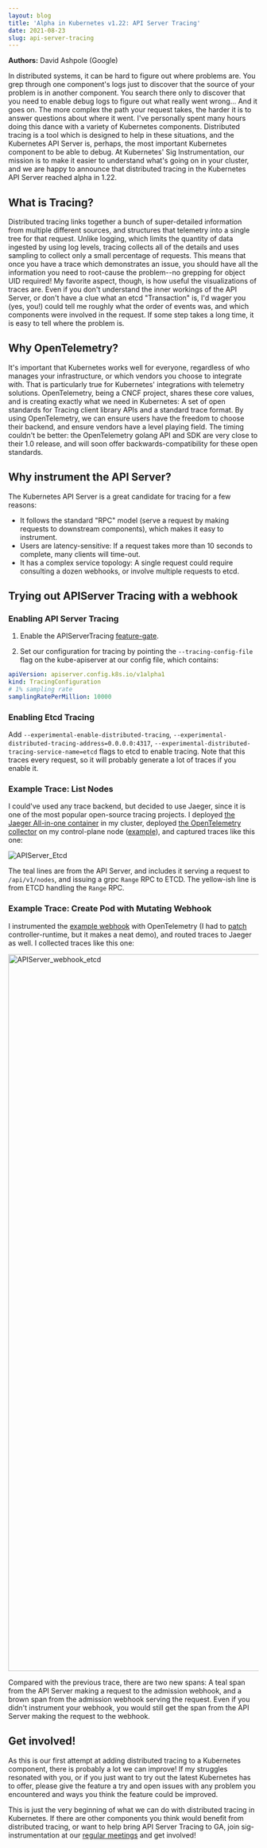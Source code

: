 ```yaml
---
layout: blog
title: 'Alpha in Kubernetes v1.22: API Server Tracing'
date: 2021-08-23
slug: api-server-tracing
---
```


**Authors:** David Ashpole (Google)

In distributed systems, it can be hard to figure out where problems are. You grep through one component's logs just to discover that the source of your problem is in another component.  You search there only to discover that you need to enable debug logs to figure out what really went wrong... And it goes on. The more complex the path your request takes, the harder it is to answer questions about where it went.  I've personally spent many hours doing this dance with a variety of Kubernetes components. Distributed tracing is a tool which is designed to help in these situations, and the Kubernetes API Server is, perhaps, the most important Kubernetes component to be able to debug. At Kubernetes' Sig Instrumentation, our mission is to make it easier to understand what's going on in your cluster, and we are happy to announce that distributed tracing in the Kubernetes API Server reached alpha in 1.22.

## What is Tracing?

Distributed tracing links together a bunch of super-detailed information from multiple different sources, and structures that telemetry into a single tree for that request.  Unlike logging, which limits the quantity of data ingested by using log levels, tracing collects all of the details and uses sampling to collect only a small percentage of requests.  This means that once you have a trace which demonstrates an issue, you should have all the information you need to root-cause the problem--no grepping for object UID required! My favorite aspect, though, is how useful the visualizations of traces are.  Even if you don't understand the inner workings of the API Server, or don't have a clue what an etcd "Transaction" is, I'd wager you (yes, you!) could tell me roughly what the order of events was, and which components were involved in the request.  If some step takes a long time, it is easy to tell where the problem is.

## Why OpenTelemetry?

It's important that Kubernetes works well for everyone, regardless of who manages your infrastructure, or which vendors you choose to integrate with.  That is particularly true for Kubernetes' integrations with telemetry solutions.  OpenTelemetry, being a CNCF project, shares these core values, and is creating exactly what we need in Kubernetes: A set of open standards for Tracing client library APIs and a standard trace format. By using OpenTelemetry, we can ensure users have the freedom to choose their backend, and ensure vendors have a level playing field. The timing couldn't be better: the OpenTelemetry golang API and SDK are very close to their 1.0 release, and will soon offer backwards-compatibility for these open standards.

## Why instrument the API Server?

The Kubernetes API Server is a great candidate for tracing for a few reasons:

* It follows the standard "RPC" model (serve a request by making requests to downstream components), which makes it easy to instrument.
* Users are latency-sensitive: If a request takes more than 10 seconds to complete, many clients will time-out.
* It has a complex service topology: A single request could require consulting a dozen webhooks, or involve multiple requests to etcd.

## Trying out APIServer Tracing with a webhook

### Enabling API Server Tracing

1. Enable the APIServerTracing [feature-gate](https://kubernetes.io/docs/reference/command-line-tools-reference/feature-gates/).

2. Set our configuration for tracing by pointing the `--tracing-config-file` flag on the kube-apiserver at our config file, which contains:

```yaml
apiVersion: apiserver.config.k8s.io/v1alpha1
kind: TracingConfiguration
# 1% sampling rate
samplingRatePerMillion: 10000
```

### Enabling Etcd Tracing

Add `--experimental-enable-distributed-tracing`,  `--experimental-distributed-tracing-address=0.0.0.0:4317`, `--experimental-distributed-tracing-service-name=etcd` flags to etcd to enable tracing.  Note that this traces every request, so it will probably generate a lot of traces if you enable it.

### Example Trace: List Nodes

I could've used any trace backend, but decided to use Jaeger, since it is one of the most popular open-source tracing projects.  I deployed [the Jaeger All-in-one container](https://hub.docker.com/r/jaegertracing/all-in-one) in my cluster, deployed [the OpenTelemetry collector](https://github.com/open-telemetry/opentelemetry-collector) on my control-plane node ([example](https://github.com/dashpole/dashpole_demos/tree/master/otel/controlplane)), and captured traces like this one:

![APIServer_Etcd](https://user-images.githubusercontent.com/3262098/128613151-91cb925c-4886-4f05-a12a-771c6cbe9807.png)

The teal lines are from the API Server, and includes it serving a request to `/api/v1/nodes`, and issuing a grpc `Range` RPC to ETCD.  The yellow-ish line is from ETCD handling the `Range` RPC.

### Example Trace: Create Pod with Mutating Webhook

I instrumented the [example webhook](https://github.com/kubernetes-sigs/controller-runtime/tree/master/examples/builtins) with OpenTelemetry (I had to [patch](https://github.com/dashpole/controller-runtime/commit/85fdda7ba03dd2c22ef62c1a3dbdf5aa651f90da) controller-runtime, but it makes a neat demo), and routed traces to Jaeger as well.  I collected traces like this one:

<img width="1440" alt="APIServer_webhook_etcd" src="https://user-images.githubusercontent.com/3262098/128613167-e7a14cdf-5635-422f-9fd8-f32744ce639d.png">

Compared with the previous trace, there are two new spans: A teal span from the API Server making a request to the admission webhook, and a brown span from the admission webhook serving the request.  Even if you didn't instrument your webhook, you would still get the span from the API Server making the request to the webhook.

## Get involved!

As this is our first attempt at adding distributed tracing to a Kubernetes component, there is probably a lot we can improve! If my struggles resonated with you, or if you just want to try out the latest Kubernetes has to offer, please give the feature a try and open issues with any problem you encountered and ways you think the feature could be improved.

This is just the very beginning of what we can do with distributed tracing in Kubernetes. If there are other components you think would benefit from distributed tracing, or want to help bring API Server Tracing to GA, join sig-instrumentation at our [regular meetings](https://github.com/kubernetes/community/tree/master/sig-instrumentation#instrumentation-special-interest-group) and get involved!
